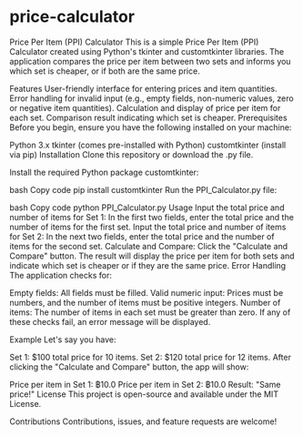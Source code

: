 # price-calculator
Price Per Item (PPI) Calculator
This is a simple Price Per Item (PPI) Calculator created using Python's tkinter and customtkinter libraries. The application compares the price per item between two sets and informs you which set is cheaper, or if both are the same price.

Features
User-friendly interface for entering prices and item quantities.
Error handling for invalid input (e.g., empty fields, non-numeric values, zero or negative item quantities).
Calculation and display of price per item for each set.
Comparison result indicating which set is cheaper.
Prerequisites
Before you begin, ensure you have the following installed on your machine:

Python 3.x
tkinter (comes pre-installed with Python)
customtkinter (install via pip)
Installation
Clone this repository or download the .py file.

Install the required Python package customtkinter:

bash
Copy code
pip install customtkinter
Run the PPI_Calculator.py file:

bash
Copy code
python PPI_Calculator.py
Usage
Input the total price and number of items for Set 1:
In the first two fields, enter the total price and the number of items for the first set.
Input the total price and number of items for Set 2:
In the next two fields, enter the total price and the number of items for the second set.
Calculate and Compare:
Click the "Calculate and Compare" button.
The result will display the price per item for both sets and indicate which set is cheaper or if they are the same price.
Error Handling
The application checks for:

Empty fields: All fields must be filled.
Valid numeric input: Prices must be numbers, and the number of items must be positive integers.
Number of items: The number of items in each set must be greater than zero.
If any of these checks fail, an error message will be displayed.

Example
Let's say you have:

Set 1: $100 total price for 10 items.
Set 2: $120 total price for 12 items.
After clicking the "Calculate and Compare" button, the app will show:

Price per item in Set 1: ฿10.0
Price per item in Set 2: ฿10.0
Result: "Same price!"
License
This project is open-source and available under the MIT License.

Contributions
Contributions, issues, and feature requests are welcome!
